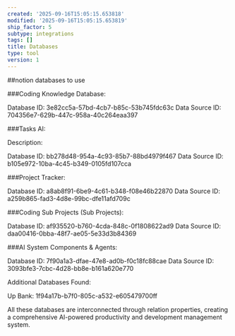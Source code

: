 ```yaml
---
created: '2025-09-16T15:05:15.653818'
modified: '2025-09-16T15:05:15.653819'
ship_factor: 5
subtype: integrations
tags: []
title: Databases
type: tool
version: 1
---
```


##notion databases to use

###Coding Knowledge Database:

Database ID: 3e82cc5a-57bd-4cb7-b85c-53b745fdc63c
Data Source ID: 704356e7-629b-447c-958a-40c264eaa397

###Tasks AI:

Description: 

Database ID: bb278d48-954a-4c93-85b7-88bd4979f467
Data Source ID: b105e972-10ba-4c45-b349-0105fd107cca

###Project Tracker:

Database ID: a8ab8f91-6be9-4c61-b348-f08e46b22870
Data Source ID: a259b865-fad3-4d8e-99bc-dfe11afd709c

###Coding Sub Projects (Sub Projects):

Database ID: af935520-b760-4cda-848c-0f1808622ad9
Data Source ID: daa00416-0bba-48f7-ae05-5e33d3b84369

###AI System Components & Agents:

Database ID: 7f90a1a3-dfae-47e8-ad0b-f0c18fc88cae
Data Source ID: 3093bfe3-7cbc-4d28-bb8e-b161a620e770


Additional Databases Found:

Up Bank: 1f94a17b-b7f0-805c-a532-e605479700ff


All these databases are interconnected through relation properties, creating a comprehensive AI-powered productivity and development management system.